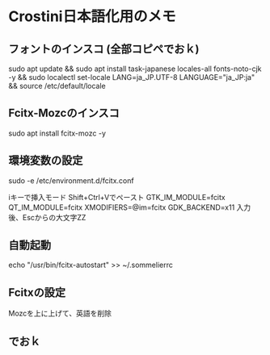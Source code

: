 # Crostini日本語化用のメモ

## フォントのインスコ (全部コピペでおｋ)
sudo apt update && sudo apt install task-japanese locales-all fonts-noto-cjk -y && sudo localectl set-locale LANG=ja_JP.UTF-8 LANGUAGE="ja_JP:ja" && source /etc/default/locale

## Fcitx-Mozcのインスコ
sudo apt install fcitx-mozc -y

## 環境変数の設定
sudo -e /etc/environment.d/fcitx.conf

iキーで挿入モード
Shift+Ctrl+Vでペースト
GTK_IM_MODULE=fcitx
QT_IM_MODULE=fcitx
XMODIFIERS=@im=fcitx
GDK_BACKEND=x11
入力後、Escからの大文字ZZ

## 自動起動
echo "/usr/bin/fcitx-autostart" >> ~/.sommelierrc

## Fcitxの設定
Mozcを上に上げて、英語を削除

## でおｋ
